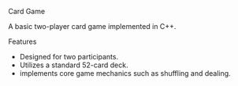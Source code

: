 Card Game

A basic two-player card game implemented in C++.

Features

- Designed for two participants.
- Utilizes a standard 52-card deck.
- implements core game mechanics such as shuffling and dealing.
